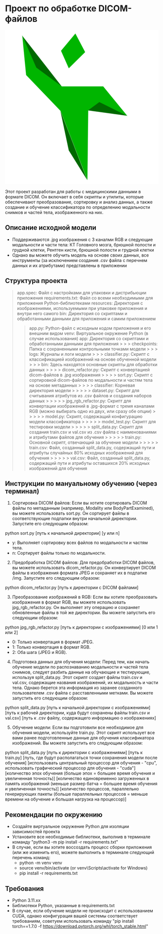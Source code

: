 # Проект по обработке DICOM-файлов
![Alt](resources/icon.png)

Этот проект разработан для работы с медицинскими данными в формате DICOM. Он включает в себя скрипты и утилиты, которые обеспечивают преобразование, сортировку и анализ данных, а также создание и обучение классификатора по определению модальности снимков и частей тела, изображенного на них. 

## Описание исходной модели

- Поддерживаются .jpg  изображения с 3 каналми RGB и следующие модальности и части тела: КТ Головного мозга, брюшной полости и грудной клетки, Рентген кисти, брюшной полости и грудной клетки
- Однако вы можете обучить модель на основе своих данных, все инструменты (за исключением создания .csv файла с перечнем данных и их атрибутами) представлены в приложении

## Структура проекта

> app.spec: Файл с настройками для упаковки и дистрибьюции приложения
> requirements.txt: Файл со всеми необходимыми для приложения Python-библиотеками
> resources: Директория с изображениями, используемыми при упаковке приложения и внутри него самого
> bin: Директория со скриптами и обработанными данными для приложения и самим приложением
   > > app.py: Python-файл с исходным кодом приложения и его внешним видом
   > > venv: Виртуальное окружение Python (в случае использования)
   > > app: Директория со скриптами и обработанными данными для приложения
      > > > checkpoints: Папка с сохраненными контрольными точками модели
      > > > logs: Журналы и логи модели
      > > > classifier.py: Скрипт с классификацией изображений на основе обученной модели
      > > > bin: Здесь находятся основные скрипты для обработки данных
         > > > > dicom_refactor.py: Скрипт с конвертацией dicom-файлов в .jpg изображения
         > > > > sort.py: Скрипт с сортировкой dicom-файлов по модальности и частям тела на основе метаданных
         > > > > classifier: Корневая директория модели
            > > > > > dataset.py: Скрипт для считывания атрибутов из .csv файлов и создания наборов данных
            > > > > > jpg_rgb_refactor.py: Скрипт для конвертации изображений в .jpg-формат с тремя каналами RGB (можно выбирать одно из двух, или сразу обе опции)
            > > > > > model.py: Скрипт, содержащий конфигурацию модели классификатора
            > > > > > model_test.py: Скрипт для тестировки модели
            > > > > > split_data.py: Скрипт для создания train.csv и val.csv из .csv файла с наименованиями и атрибутами файлов для обучения
            > > > > > train.py: Основной скрипт, отвечающий за обучение модели
            > > > > > train.csv: Файл, созданный split_data.py, содержащий пути и атрибуты случайных 80% исходных изображений для обучения
            > > > > > val.csv: Файл, созданный split_data.py, содержащий пути и атрибуты оставшихся 20% исходных изображений для обучения

## Инструкции по мануальному обучению (через терминал)

1. Сортировка DICOM файлов: Если вы хотите сортировать DICOM файлы по метаданным (например, Modality или BodyPartExamined), вы можете использовать sort.py. Он сортирует файлы в соответствующие подпапки внутри начальной директории. Запустите его следующим образом:

python sort.py [путь к начальной директории] [y или n]

   - y: Выполняет сортировку всех файлов по модальности и частям тела.
   - n: Сортирует файлы только по модальности.

2. Предобработка DICOM файлов: Для предобработки DICOM файлов, вы можете использовать dicom_refactor.py. Он конвертирует DICOM файлы в изображения формата JPEG и сохраняет их в подпапке /img. Запустите его следующим образом:

python dicom_refactor.py [путь к директории с DICOM файлами]

3. Преобразование изображений в RGB: Если вы хотите преобразовать изображения в формат RGB, вы можете использовать jpg_rgb_refactor.py. Он выполняет эту операцию и сохраняет обновленные файлы в той же директории. Вы можете запустить его следующим образом:

python jpg_rgb_refactor.py [путь к директории с изображениями] [0 или 1 или 2]

   - 0: Только конвертация в формат JPEG.
   - 1: Только конвертация в формат RGB.
   - 2: Оба шага (JPEG и RGB).

4. Подготовка данных для обучения модели: Перед тем, как начать обучение модели по распознаванию модальности и частей тела снимков, следует разбить данные на обучающие и тестирующие, используя split_data.py. Этот скрипт создает файлы train.csv и val.csv, содержащие названия изображений, их модальность и части тела. Однако берется эта информация из заранее созданного пользователем .csv файла с расставленными метками. Вы можете запустить его следующим образом:

python split_data.py [путь к начальной директории с изображениями] [путь к рабочей директории, куда будут сохранены файлы train.csv и val.csv] [путь к .csv файлу, содержащего информацию о изображениях]

5. Обучение модели: Если вы подготовили все необходимое для обучения модели, используйте train.py. Этот скрипт использует все вами ранее подготовленные данные для обучения классификатора изображений. Вы можете запустить его следующим образом:

python split_data.py [путь к директории с изображениями] [путь к train.py] [путь, где будут располагаться точки сохранения модели после обучения] [использовать центральный процессор для обучения - "cpu", использовать графический процессор для обучения - "cuda"] [количество эпох обучения (больше эпох = большее время обучения и увеличенная точность)] [количество единовременно загруженных в память изображений (меньше размер батча = большее время обучения и увеличенная точность)] [количество процессов, параллельно генерирующих пакеты (больше параллельных процессов = меньше времени на обучение и большая нагрузка на процессор)]


## Рекомендации по окружению

- Создайте виртуальное окружение Python для изоляции зависимостей проекта
- Установите все необходимые библиотеки, выполнив в терминале команду "python3 -m pip install -r requirements.txt"
- В случае, если вы хотите воссоздать процесс сборки приложения (или же изменить его), можете выполнить в терминале следующий перечень команд:
   - python -m venv venv
   - source venv/bin/activate (or venv\Scripts\activate for Windows)
   - pip install -r requirements.txt

## Требования

- Python 3.11.xx
- Библиотеки Python, указанные в requirements.txt
- В случае, если обучение модели не происходит с использованием CUDA, однако конфигурация вашей системы соответствует требованиям, советуем использовать команду "pip install torch==1.7.0 -f https://download.pytorch.org/whl/torch_stable.html"
